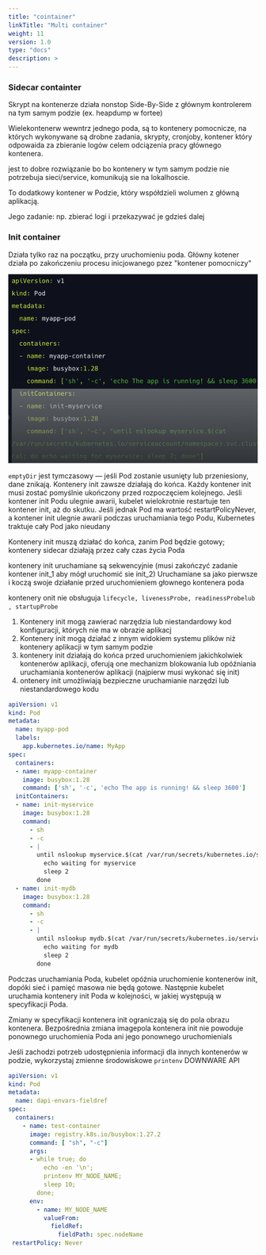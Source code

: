 ```yaml
---
title: "cointainer"
linkTitle: "Multi container"
weight: 11
version: 1.0
type: "docs"
description: >
---
```


### Sidecar containter ###
Skrypt na kontenerze działa nonstop Side-By-Side z głównym kontrolerem na tym samym podzie (ex. heapdump w fortee)

Wielekontenerw wewntrz jednego poda, są to kontenery pomocnicze, na których wykonywane są drobne zadania, skrypty, cronjoby, kontener który odpowaida za zbieranie logów celem odciązenia pracy głównego kontenera.

jest to dobre rozwiązanie bo bo kontenery w tym samym podzie nie potrzebuja sieci/service, komunikują sie na lokalhoscie.

To dodatkowy kontener w Podzie, który współdzieli wolumen z główną aplikacją.

Jego zadanie: np. zbierać logi i przekazywać je gdzieś dalej


### Init container ###
Działa tylko raz na początku, przy uruchomieniu poda. Główny kotener działa po zakończeniu procesu inicjowanego pzez "kontener pomocniczy"

![alt text](image.png)

```emptyDir``` jest tymczasowy — jeśli Pod zostanie usunięty lub przeniesiony, dane znikają.
Kontenery init zawsze działają do końca.
Każdy kontener init musi zostać pomyślnie ukończony przed rozpoczęciem kolejnego.
Jeśli kontener init Podu ulegnie awarii, kubelet wielokrotnie restartuje ten kontener init, aż do skutku. Jeśli jednak Pod ma wartość restartPolicyNever, a kontener init ulegnie awarii podczas uruchamiania tego Podu, Kubernetes traktuje cały Pod jako nieudany

Kontenery init muszą działać do końca, zanim Pod będzie gotowy; kontenery sidecar działają przez cały czas życia Poda

kontenery init uruchamiane są sekwencyjnie (musi zakończyć zadanie kontener init_1 aby mógł uruchomić sie init_2)
Uruchamiane sa jako pierwsze i koczą swoje działanie przed uruchomieniem głownego kontenera poda

kontenery onit nie obsługuja ```lifecycle, livenessProbe, readinessProbelub , startupProbe```
1. Kontenery init mogą zawierać narzędzia lub niestandardowy kod konfiguracji, których nie ma w obrazie aplikacj
2. Kontenery init mogą działać z innym widokiem systemu plików niż kontenery aplikacji w tym samym podzie
3.  kontenery init działają do końca przed uruchomieniem jakichkolwiek kontenerów aplikacji, oferują one mechanizm blokowania lub opóźniania uruchamiania kontenerów aplikacji (najpierw musi wykonać się init)
4.  ontenery init umożliwiają bezpieczne uruchamianie narzędzi lub niestandardowego kodu

```yaml
apiVersion: v1
kind: Pod
metadata:
  name: myapp-pod
  labels:
    app.kubernetes.io/name: MyApp
spec:
  containers:
  - name: myapp-container
    image: busybox:1.28
    command: ['sh', '-c', 'echo The app is running! && sleep 3600']
  initContainers:
  - name: init-myservice
    image: busybox:1.28
    command:
      - sh
      - -c
      - |
        until nslookup myservice.$(cat /var/run/secrets/kubernetes.io/serviceaccount/namespace).svc.cluster.local; do
          echo waiting for myservice
          sleep 2
        done
  - name: init-mydb
    image: busybox:1.28
    command:
      - sh
      - -c
      - |
        until nslookup mydb.$(cat /var/run/secrets/kubernetes.io/serviceaccount/namespace).svc.cluster.local; do
          echo waiting for mydb
          sleep 2
        done

```
Podczas uruchamiania Poda, kubelet opóźnia uruchomienie kontenerów init, dopóki sieć i pamięć masowa nie będą gotowe. Następnie kubelet uruchamia kontenery init Poda w kolejności, w jakiej występują w specyfikacji Poda.

Zmiany w specyfikacji kontenera init ograniczają się do pola obrazu kontenera. Bezpośrednia zmiana imagepola kontenera init nie powoduje ponownego uruchomienia Poda ani jego ponownego uruchomienials


Jeśli zachodzi potrzeb udostępnienia informacji dla innych kontenerów w podzie, wykorzystaj zmienne środowiskowe ```printenv``` DOWNWARE API

```yaml
apiVersion: v1
kind: Pod
metadata:
  name: dapi-envars-fieldref
spec:
  containers:
    - name: test-container
      image: registry.k8s.io/busybox:1.27.2
      command: [ "sh", "-c"]
      args:
      - while true; do
          echo -en '\n';
          printenv MY_NODE_NAME;
          sleep 10;
        done;
      env:
        - name: MY_NODE_NAME
          valueFrom:
            fieldRef:
              fieldPath: spec.nodeName
 restartPolicy: Never              
```

